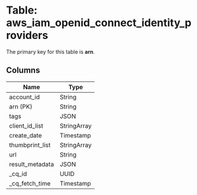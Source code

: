 # Table: aws_iam_openid_connect_identity_providers


The primary key for this table is **arn**.


## Columns
| Name          | Type          |
| ------------- | ------------- |
|account_id|String|
|arn (PK)|String|
|tags|JSON|
|client_id_list|StringArray|
|create_date|Timestamp|
|thumbprint_list|StringArray|
|url|String|
|result_metadata|JSON|
|_cq_id|UUID|
|_cq_fetch_time|Timestamp|
